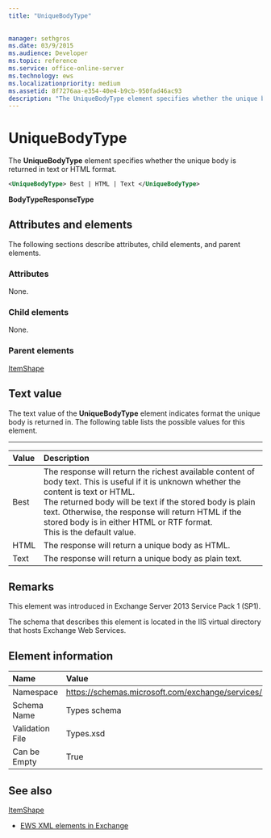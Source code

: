 ```yaml
---
title: "UniqueBodyType"
 
 
manager: sethgros
ms.date: 03/9/2015
ms.audience: Developer
ms.topic: reference
ms.service: office-online-server
ms.technology: ews
ms.localizationpriority: medium
ms.assetid: 8f7276aa-e354-40e4-b9cb-950fad46ac93
description: "The UniqueBodyType element specifies whether the unique body is returned in text or HTML format."
---
```


# UniqueBodyType

The **UniqueBodyType** element specifies whether the unique body is returned in text or HTML format. 
  
```XML
<UniqueBodyType> Best | HTML | Text </UniqueBodyType>
```

 **BodyTypeResponseType**
## Attributes and elements

The following sections describe attributes, child elements, and parent elements.
  
### Attributes

None.
  
### Child elements

None.
  
### Parent elements

[ItemShape](itemshape.md)
  
## Text value

The text value of the **UniqueBodyType** element indicates format the unique body is returned in. The following table lists the possible values for this element. 
  
****

|**Value**|**Description**|
|:-----|:-----|
|Best  <br/> |The response will return the richest available content of body text. This is useful if it is unknown whether the content is text or HTML.  <br/> The returned body will be text if the stored body is plain text. Otherwise, the response will return HTML if the stored body is in either HTML or RTF format.  <br/> This is the default value.  <br/> |
|HTML  <br/> |The response will return a unique body as HTML.  <br/> |
|Text  <br/> |The response will return a unique body as plain text.  <br/> |
   
## Remarks

This element was introduced in Exchange Server 2013 Service Pack 1 (SP1).
  
The schema that describes this element is located in the IIS virtual directory that hosts Exchange Web Services.
  
## Element information

|**Name**|**Value**|
|:-----|:-----|
|Namespace  <br/> |https://schemas.microsoft.com/exchange/services/2006/types  <br/> |
|Schema Name  <br/> |Types schema  <br/> |
|Validation File  <br/> |Types.xsd  <br/> |
|Can be Empty  <br/> |True  <br/> |
   
## See also



[ItemShape](itemshape.md)


- [EWS XML elements in Exchange](ews-xml-elements-in-exchange.md)


